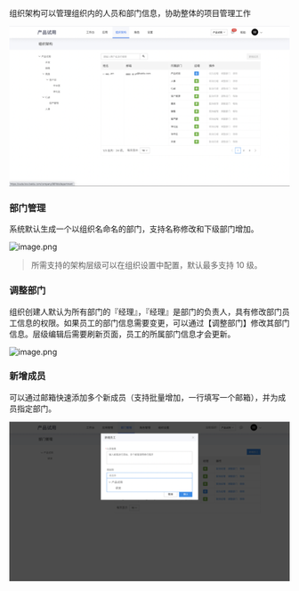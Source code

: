 组织架构可以管理组织内的人员和部门信息，协助整体的项目管理工作

![image.png](../../static/img/操作指南/组织管理/组织架构及成员管理/image_4a9181e.png)

### 部门管理

系统默认生成一个以组织名命名的部门，支持名称修改和下级部门增加。

![image.png](../../static/img/操作指南/组织管理/组织架构及成员管理/image_aae81d2.png)

> 所需支持的架构层级可以在组织设置中配置，默认最多支持 10 级。

### 调整部门

组织创建人默认为所有部门的『经理』，『经理』是部门的负责人，具有修改部门员工信息的权限。如果员工的部门信息需要变更，可以通过【调整部门】修改其部门信息。层级编辑后需要刷新页面，员工的所属部门信息才会更新。

![image.png](../../static/img/操作指南/组织管理/组织架构及成员管理/image_bbdcc09.png)

### 新增成员

可以通过邮箱快速添加多个新成员（支持批量增加，一行填写一个邮箱），并为成员指定部门。

![image](../../static/img/操作指南/组织管理/组织架构及成员管理/cb399efe526a7a7a63950c2cfeda5019.png)
